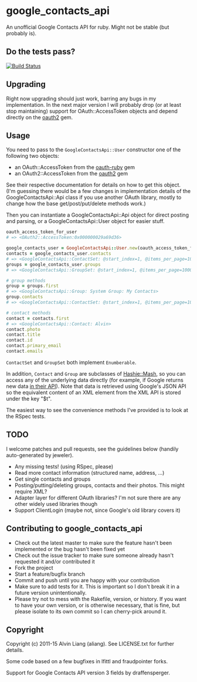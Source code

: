# google_contacts_api

An unofficial Google Contacts API for ruby. Might not be stable (but probably is).

## Do the tests pass?

[![Build Status](https://travis-ci.org/aliang/google_contacts_api.png)](https://travis-ci.org/aliang/google_contacts_api)

## Upgrading

Right now upgrading should just work, barring any bugs in my implementation. In the next major version I will probably drop (or at least stop maintaining) support for OAuth::AccessToken objects and depend directly on the [oauth2](https://github.com/intridea/oauth2) gem.

## Usage

You need to pass to the `GoogleContactsApi::User` constructor one of the following two objects:

* an OAuth::AccessToken from the [oauth-ruby](https://github.com/oauth/oauth-ruby) gem
* an OAuth2::AccessToken from the [oauth2](https://github.com/intridea/oauth2) gem

See their respective documentation for details on how to get this object. (I'm guessing there would be a few changes in implementation details of the GoogleContactsApi::Api class if you use another OAuth library, mostly to change how the base get/post/put/delete methods work.)

Then you can instantiate a GoogleContactsApi::Api object for direct posting and parsing, or a
GoogleContactsApi::User object for easier stuff.

```ruby
oauth_access_token_for_user
# => <OAuth2::AccessToken:0x000000029a69d36>

google_contacts_user = GoogleContactsApi::User.new(oauth_access_token_for_user)
contacts = google_contacts_user.contacts
# => <GoogleContactsApi::ContactSet: @start_index=1, @items_per_page=100000, @total_results=638>
groups = google_contacts_user.groups
# => <GoogleContactsApi::GroupSet: @start_index=1, @items_per_page=100000, @total_results=8>

# group methods
group = groups.first
# => <GoogleContactsApi::Group: System Group: My Contacts>
group.contacts
# => <GoogleContactsApi::ContactSet: @start_index=1, @items_per_page=100000, @total_results=20>

# contact methods
contact = contacts.first
# => <GoogleContactsApi::Contact: Alvin>
contact.photo
contact.title
contact.id
contact.primary_email
contact.emails
```

`ContactSet` and `GroupSet` both implement `Enumberable`.

In addition, `Contact` and `Group` are subclasses of [Hashie::Mash](https://github.com/intridea/hashie), so you can access any of the underlying data directly (for example, if Google returns new data [in their API](https://developers.google.com/google-apps/contacts/v3/)). Note that data is retrieved using Google's JSON API so the equivalent content of an XML element from the XML API is stored under the key "$t".

The easiest way to see the convenience methods I've provided is to look at the RSpec tests.

## TODO

I welcome patches and pull requests, see the guidelines below (handily auto-generated
by jeweler).

* Any missing tests! (using RSpec, please)
* Read more contact information (structured name, address, ...)
* Get single contacts and groups
* Posting/putting/deleting groups, contacts and their photos. This might require XML?
* Adapter layer for different OAuth libraries? I'm not sure there are any other widely used libraries though
* Support ClientLogin (maybe not, since Google's old library covers it)

## Contributing to google_contacts_api
 
* Check out the latest master to make sure the feature hasn't been implemented or the bug hasn't been fixed yet
* Check out the issue tracker to make sure someone already hasn't requested it and/or contributed it
* Fork the project
* Start a feature/bugfix branch
* Commit and push until you are happy with your contribution
* Make sure to add tests for it. This is important so I don't break it in a future version unintentionally.
* Please try not to mess with the Rakefile, version, or history. If you want to have your own version, or is otherwise necessary, that is fine, but please isolate to its own commit so I can cherry-pick around it.

## Copyright

Copyright (c) 2011-15 Alvin Liang (aliang). See LICENSE.txt for further details.

Some code based on a few bugfixes in lfittl and fraudpointer forks.

Support for Google Contacts API version 3 fields by draffensperger.